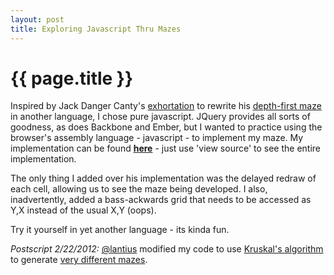 ```yaml
---
layout: post
title: Exploring Javascript Thru Mazes
---
```

# {{ page.title }}

Inspired by Jack Danger Canty's <a href="https://github.com/JackDanger/maze">exhortation</a> to rewrite his <a href="https://github.com/JackDanger/maze/blob/master/maze.rb">depth-first maze</a> in another language, I chose pure javascript. JQuery provides all sorts of goodness, as does Backbone and Ember, but I wanted to practice using the browser's assembly language - javascript - to implement my maze. My implementation can be found <a href="http://johnb.github.com/maze.html"><b>here</b></a> - just use 'view source' to see the entire implementation.

The only thing I added over his implementation was the delayed redraw of each cell, allowing us to see the maze being developed. I also, inadvertently, added a bass-ackwards grid that needs to be accessed as Y,X instead of the usual X,Y (oops).

Try it yourself in yet another language - its kinda fun.

<i>Postscript 2/22/2012:</i> <a href="https://twitter.com/#!/lantius">@lantius</a> modified my code to use <a href="http://www.cs.washington.edu/education/courses/cse326/06su/project2/kruskal.html">Kruskal's algorithm</a> to generate <a href="http://lantius.github.com/maze.html">very different mazes</a>.
